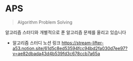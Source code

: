 # APS
> Algorithm Problem Solving

알고리즘 스터디와 개별적으로 푼 알고리즘 문제를 올리고 있습니다

* 알고리즘 스터디 노션 링크
https://stream-lifter-a53.notion.site/61d5c8ed53594fcc94bd2fa030d7ee97?v=ae82dbada43d4b539fd3c678ccb7a65a
